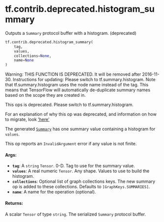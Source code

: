 <div itemscope itemtype="http://developers.google.com/ReferenceObject">
<meta itemprop="name" content="tf.contrib.deprecated.histogram_summary" />
<meta itemprop="path" content="Stable" />
</div>

# tf.contrib.deprecated.histogram_summary

Outputs a `Summary` protocol buffer with a histogram. (deprecated)

``` python
tf.contrib.deprecated.histogram_summary(
    tag,
    values,
    collections=None,
    name=None
)
```

<!-- Placeholder for "Used in" -->

Warning: THIS FUNCTION IS DEPRECATED. It will be removed after 2016-11-30.
Instructions for updating:
Please switch to tf.summary.histogram. Note that tf.summary.histogram uses the node name instead of the tag. This means that TensorFlow will automatically de-duplicate summary names based on the scope they are created in.

This ops is deprecated. Please switch to tf.summary.histogram.

For an explanation of why this op was deprecated, and information on how to
migrate, look
['here'](https://github.com/tensorflow/tensorflow/blob/master/tensorflow/contrib/deprecated/__init__.py)

The generated
[`Summary`](https://www.tensorflow.org/code/tensorflow/core/framework/summary.proto)
has one summary value containing a histogram for `values`.

This op reports an `InvalidArgument` error if any value is not finite.

#### Args:


* <b>`tag`</b>: A `string` `Tensor`. 0-D.  Tag to use for the summary value.
* <b>`values`</b>: A real numeric `Tensor`. Any shape. Values to use to build the
  histogram.
* <b>`collections`</b>: Optional list of graph collections keys. The new summary op is
  added to these collections. Defaults to `[GraphKeys.SUMMARIES]`.
* <b>`name`</b>: A name for the operation (optional).


#### Returns:

A scalar `Tensor` of type `string`. The serialized `Summary` protocol
buffer.
